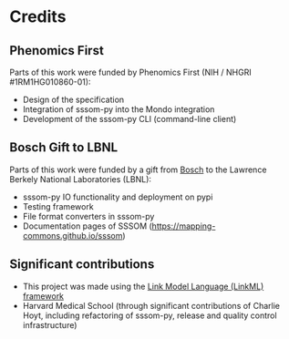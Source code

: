 # Credits

## Phenomics First

Parts of this work were funded by Phenomics First (NIH / NHGRI #1RM1HG010860-01): 

- Design of the specification
- Integration of sssom-py into the Mondo integration
- Development of the sssom-py CLI (command-line client)

## Bosch Gift to LBNL

Parts of this work were funded by a gift from [Bosch](https://www.bosch.com/) to the Lawrence Berkely National Laboratories (LBNL): 

- sssom-py IO functionality and deployment on pypi
- Testing framework
- File format converters in sssom-py
- Documentation pages of SSSOM (https://mapping-commons.github.io/sssom)

## Significant contributions

- This project was made using the [Link Model Language (LinkML) framework](https://github.com/linkml)
- Harvard Medical School (through significant contributions of Charlie Hoyt, including refactoring of sssom-py, release and quality control infrastructure)
